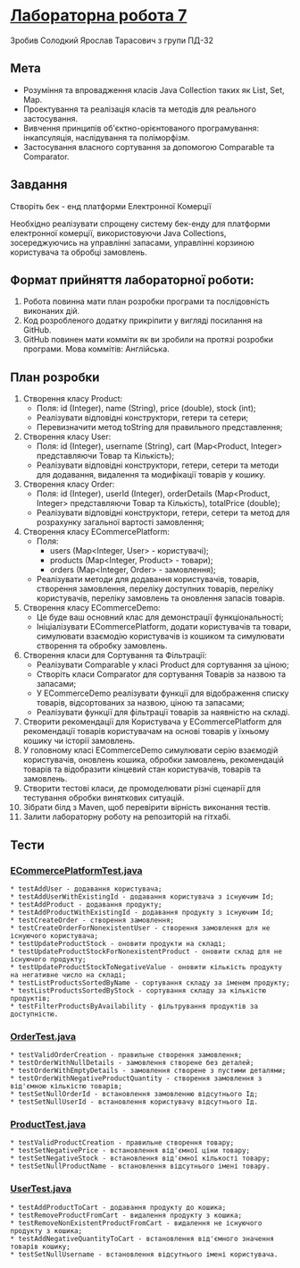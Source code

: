 ﻿# [Лабораторна робота 7](https://github.com/Goodwin251/solodkyi_java_labs/blob/main/README.md)

Зробив Солодкий Ярослав Тарасович з групи ПД-32

## Мета

* Розуміння та впровадження класів Java Collection таких як List, Set, Map.
* Проектування та реалізація класів та методів для реального застосування.
* Вивчення принципів об'єктно-орієнтованого програмування: інкапсуляція, наслідування та поліморфізм.
* Застосування власного сортування за допомогою Comparable та Comparator.

## Завдання

Створіть бек - енд платформи Електронної Комерції

Необхідно реалізувати спрощену систему бек-енду для платформи електронної комерції, використовуючи Java Collections, зосереджуючись на управлінні запасами, управлінні корзиною користувача та обробці замовлень.

## Формат прийняття лабораторної роботи: 

1. Робота повинна мати план розробки програми та послідовність виконаних дій.
1. Код розробленого додатку прикріпити у вигляді посилання на GitHub.
1. GitHub повинен мати комміти як ви зробили на протязі розробки програми. Мова коммітів: Англійська.

## План розробки

1. Створення класу Product:
	* Поля: id (Integer), name (String), price (double), stock (int);
	* Реалізувати відповідні конструктори, гетери та сетери;
	* Перевизначити метод toString для правильного представлення;
1. Створення класу User:
	* Поля: id (Integer), username (String), cart (Map<Product, Integer> представляючи Товар та Кількість);
	* Реалізувати відповідні конструктори, гетери, сетери та методи для додавання, видалення та модифікації товарів у кошику.
1. Створення класу Order:
	* Поля: id (Integer), userId (Integer), orderDetails (Map<Product, Integer> представляючи Товар та Кількість), totalPrice (double);
	* Реалізувати відповідні конструктори, гетери, сетери та метод для розрахунку загальної вартості замовлення;
1. Створення класу ECommercePlatform:
	* Поля:
		* users (Map<Integer, User> - користувачі);
		* products (Map<Integer, Product> - товари);
		* orders (Map<Integer, Order> - замовлення);
	* Реалізувати методи для додавання користувачів, товарів, створення замовлення, переліку доступних товарів, переліку користувачів, переліку замовлень та оновлення запасів товарів.
1. Створення класу ECommerceDemo:
	* Це буде ваш основний клас для демонстрації функціональності;
	* Ініціалізувати ECommercePlatform, додати користувачів та товари, симулювати взаємодію користувачів із кошиком та симулювати створення та обробку замовлень.
1. Створення класи для Сортування та Фільтрації:
	* Реалізувати Comparable у класі Product для сортування за ціною;
	* Створіть класи Comparator для сортування Товарів за назвою та запасами;
	* У ECommerceDemo реалізувати функції для відображення списку товарів, відсортованих за назвою, ціною та запасами; 
	* Реалізувати функції для фільтрації товарів за наявністю на складі.
1. Створити рекомендації для Користувача у ECommercePlatform для рекомендації товарів користувачам на основі товарів у їхньому кошику чи історії замовлень.
1. У головному класі ECommerceDemo симулювати серію взаємодій користувачів, оновлень кошика, обробки замовлень, рекомендацій товарів та відобразити кінцевий стан користувачів, товарів та замовлень.
1. Створити тестові класи, де промоделювати різні сценарії для тестування обробки виняткових ситуацій.
1. Зібрати білд з Maven, щоб перевірити вірність виконання тестів.
1. Залити лабораторну роботу на репозиторій на гітхабі.

## Тести

### [ECommercePlatformTest.java](https://github.com/Goodwin251/solodkyi_java_labs/blob/main/src/test/java/com/solodkyi/java_labs/Lab7Test/ECommercePlatformTest.java)
	* testAddUser - додавання користувача;
	* testAddUserWithExistingId - додавання користувача з існуючим Id;
	* testAddProduct - додавання продукту;
	* testAddProductWithExistingId - додавання продукту з існуючим Id;
	* testCreateOrder - створення замовлення;
	* testCreateOrderForNonexistentUser - створення замовлення для не існуючого користувача;
	* testUpdateProductStock - оновити продукти на складі;
	* testUpdateProductStockForNonexistentProduct - оновити склад для не існуючого продукту;
	* testUpdateProductStockToNegativeValue - оновити кількість продукту на негативне число на складі;
	* testListProductsSortedByName - сортування складу за іменем продукту;
	* testListProductsSortedByStock - сортування складу за кількістю продуктів;
	* testFilterProductsByAvailability - фільтрування продуктів за доступністю.

### [OrderTest.java](https://github.com/Goodwin251/solodkyi_java_labs/blob/main/src/test/java/com/solodkyi/java_labs/Lab7Test/OrderTest.java)
	* testValidOrderCreation - правильне створення замовлення;
	* testOrderWithNullDetails - замовлення створене без деталей;
	* testOrderWithEmptyDetails - замовлення створене з пустими деталями;
	* testOrderWithNegativeProductQuantity - створення замовлення з від'ємною кількістю товарів;
	* testSetNullOrderId - встановлення замовленню відсутнього Ід;
	* testSetNullUserId - встановлення користувачу відсутнього Ід.

### [ProductTest.java](https://github.com/Goodwin251/solodkyi_java_labs/blob/main/src/test/java/com/solodkyi/java_labs/Lab7Test/ProductTest.java)
	* testValidProductCreation - правильне створення товару;
	* testSetNegativePrice - встановлення від'ємної ціни товару;
	* testSetNegativeStock - встановлення від'ємної кількості товару;
	* testSetNullProductName - встановлення відсутнього імені товару.
### [UserTest.java](https://github.com/Goodwin251/solodkyi_java_labs/blob/main/src/test/java/com/solodkyi/java_labs/Lab7Test/UserTest.java)
	* testAddProductToCart - додавання продукту до кошика;
	* testRemoveProductFromCart - видалення продукту з кошика;
	* testRemoveNonExistentProductFromCart - видалення не існуючого продукту з кошика;
	* testAddNegativeQuantityToCart - встановлення від'ємного значення товарів кошику;
	* testSetNullUsername - встановлення відсутнього імені користувача.